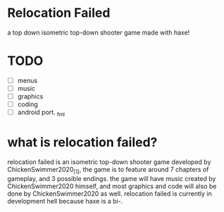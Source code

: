 # Relocation Failed
a top down isometric top-down shooter game made with haxe!

# TODO
- [ ] menus
- [ ] music
- [ ] graphics
- [ ] coding
- [ ] android port. <sub>fml</sub>
# what is relocation failed?
relocation failed is an isometric top-down shooter game developed by ChickenSwimmer2020<sub>[1]</sub>, the game is to feature around 7 chapters of gameplay, and 3 possible endings. the game will have music created by ChickenSwimmer2020 himself, and most graphics and code will also be done by ChickenSwimmer2020 as well. relocation failed is currently in development hell because haxe is a bi-.

